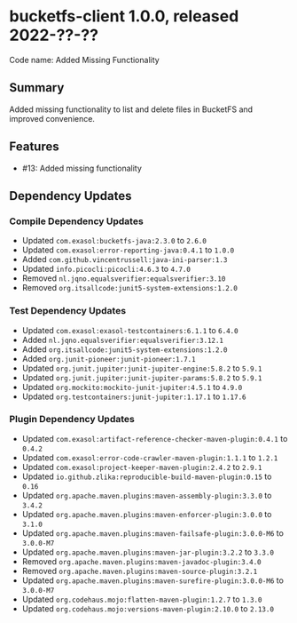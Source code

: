 # bucketfs-client 1.0.0, released 2022-??-??

Code name: Added Missing Functionality

## Summary

Added missing functionality to list and delete files in BucketFS and improved convenience.

## Features

* #13: Added missing functionality

## Dependency Updates

### Compile Dependency Updates

* Updated `com.exasol:bucketfs-java:2.3.0` to `2.6.0`
* Updated `com.exasol:error-reporting-java:0.4.1` to `1.0.0`
* Added `com.github.vincentrussell:java-ini-parser:1.3`
* Updated `info.picocli:picocli:4.6.3` to `4.7.0`
* Removed `nl.jqno.equalsverifier:equalsverifier:3.10`
* Removed `org.itsallcode:junit5-system-extensions:1.2.0`

### Test Dependency Updates

* Updated `com.exasol:exasol-testcontainers:6.1.1` to `6.4.0`
* Added `nl.jqno.equalsverifier:equalsverifier:3.12.1`
* Added `org.itsallcode:junit5-system-extensions:1.2.0`
* Added `org.junit-pioneer:junit-pioneer:1.7.1`
* Updated `org.junit.jupiter:junit-jupiter-engine:5.8.2` to `5.9.1`
* Updated `org.junit.jupiter:junit-jupiter-params:5.8.2` to `5.9.1`
* Updated `org.mockito:mockito-junit-jupiter:4.5.1` to `4.9.0`
* Updated `org.testcontainers:junit-jupiter:1.17.1` to `1.17.6`

### Plugin Dependency Updates

* Updated `com.exasol:artifact-reference-checker-maven-plugin:0.4.1` to `0.4.2`
* Updated `com.exasol:error-code-crawler-maven-plugin:1.1.1` to `1.2.1`
* Updated `com.exasol:project-keeper-maven-plugin:2.4.2` to `2.9.1`
* Updated `io.github.zlika:reproducible-build-maven-plugin:0.15` to `0.16`
* Updated `org.apache.maven.plugins:maven-assembly-plugin:3.3.0` to `3.4.2`
* Updated `org.apache.maven.plugins:maven-enforcer-plugin:3.0.0` to `3.1.0`
* Updated `org.apache.maven.plugins:maven-failsafe-plugin:3.0.0-M6` to `3.0.0-M7`
* Updated `org.apache.maven.plugins:maven-jar-plugin:3.2.2` to `3.3.0`
* Removed `org.apache.maven.plugins:maven-javadoc-plugin:3.4.0`
* Removed `org.apache.maven.plugins:maven-source-plugin:3.2.1`
* Updated `org.apache.maven.plugins:maven-surefire-plugin:3.0.0-M6` to `3.0.0-M7`
* Updated `org.codehaus.mojo:flatten-maven-plugin:1.2.7` to `1.3.0`
* Updated `org.codehaus.mojo:versions-maven-plugin:2.10.0` to `2.13.0`
